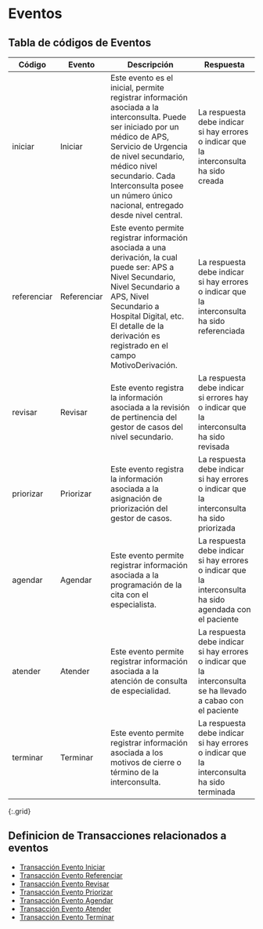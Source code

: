 # Eventos

## Tabla de códigos de Eventos

| Código | Evento| Descripción | Respuesta |
|--------|-------|-------------|-----------|
| iniciar | Iniciar| Este evento es el inicial, permite registrar información asociada a la interconsulta. Puede ser iniciado por un médico de APS, Servicio de Urgencia de nivel secundario, médico nivel secundario. Cada Interconsulta posee un número único nacional, entregado desde nivel central. | La respuesta debe indicar si hay errores o indicar que la interconsulta ha sido creada |
| referenciar | Referenciar | Este evento permite registrar información asociada a una derivación, la cual puede ser: APS a Nivel Secundario, Nivel Secundario a APS, Nivel Secundario a Hospital Digital, etc. El detalle de la derivación es registrado en el campo MotivoDerivación. | La respuesta debe indicar si hay errores o indicar que la interconsulta ha sido referenciada |
| revisar | Revisar | Este evento registra la información asociada a la revisión de pertinencia del gestor de casos del nivel secundario. | La respuesta debe indicar si errores hay o indicar que la interconsulta ha sido revisada |
| priorizar | Priorizar | Este evento registra la información asociada a la asignación de priorización del gestor de casos. | La respuesta debe indicar si hay errores o indicar que la interconsulta ha sido priorizada |
| agendar | Agendar | Este evento permite registrar información asociada a la programación de la cita con el especialista.| La respuesta debe indicar si hay errores o indicar que la interconsulta ha sido agendada con el paciente |
| atender | Atender | Este evento permite registrar información asociada a la atención de consulta de especialidad. | La respuesta debe indicar si hay errores o indicar que la interconsulta se ha llevado a cabao con el paciente |
| terminar | Terminar | Este evento permite registrar información asociada a los motivos de cierre o término de la interconsulta. | La respuesta debe indicar si hay errores o indicar que la interconsulta ha sido terminada |
{:.grid}

## Definicion de Transacciones relacionados a eventos

* [Transacción Evento Iniciar](Transacciones.html#transacción-evento-iniciar)
* [Transacción Evento Referenciar](Transacciones.html#transacción-evento-referenciar)
* [Transacción Evento Revisar](Transacciones.html#transacción-evento-revisar)
* [Transacción Evento Priorizar](Transacciones.html#transacción-evento-priorizar)
* [Transacción Evento Agendar](Transacciones.html#transacción-evento-agendar)
* [Transacción Evento Atender](Transacciones.html#transacción-evento-atender)
* [Transacción Evento Terminar](Transacciones.html#transacción-evento-terminar)


